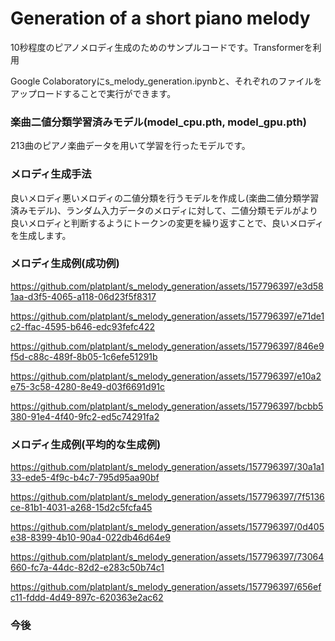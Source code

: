 # Generation of a short piano melody
10秒程度のピアノメロディ生成のためのサンプルコードです。Transformerを利用

Google Colaboratoryにs_melody_generation.ipynbと、それぞれのファイルをアップロードすることで実行ができます。
### 楽曲二値分類学習済みモデル(model_cpu.pth, model_gpu.pth)
213曲のピアノ楽曲データを用いて学習を行ったモデルです。
### メロディ生成手法
良いメロディ悪いメロディの二値分類を行うモデルを作成し(楽曲二値分類学習済みモデル)、ランダム入力データのメロディに対して、二値分類モデルがより良いメロディと判断するようにトークンの変更を繰り返すことで、良いメロディを生成します。
### メロディ生成例(成功例)



https://github.com/platplant/s_melody_generation/assets/157796397/e3d581aa-d3f5-4065-a118-06d23f5f8317



https://github.com/platplant/s_melody_generation/assets/157796397/e71de1c2-ffac-4595-b646-edc93fefc422



https://github.com/platplant/s_melody_generation/assets/157796397/846e9f5d-c88c-489f-8b05-1c6efe51291b



https://github.com/platplant/s_melody_generation/assets/157796397/e10a2e75-3c58-4280-8e49-d03f6691d91c



https://github.com/platplant/s_melody_generation/assets/157796397/bcbb5380-91e4-4f40-9fc2-ed5c74291fa2


### メロディ生成例(平均的な生成例)



https://github.com/platplant/s_melody_generation/assets/157796397/30a1a133-ede5-4f9c-b4c7-795d95aa90bf



https://github.com/platplant/s_melody_generation/assets/157796397/7f5136ce-81b1-4031-a268-15d2c5fcfa45



https://github.com/platplant/s_melody_generation/assets/157796397/0d405e38-8399-4b10-90a4-022db46d64e9



https://github.com/platplant/s_melody_generation/assets/157796397/73064660-fc7a-44dc-82d2-e283c50b74c1



https://github.com/platplant/s_melody_generation/assets/157796397/656efc11-fddd-4d49-897c-620363e2ac62

### 今後
